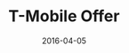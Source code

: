 ---
layout: poptext
date: 2016-04-05
sound: door.mp3
title: T-Mobile Offer
heading: T-Mobile's 60GB free LTE offer.
heading-font-color: '#000'
heading-font-size: '70px'
sub-heading: Here's how to avail it.  
subheading-font-color: '#8B0000'
subheading-font-size: '37px'
button-text: Read Now
button-text-color: '#fff'
background-image: shapes6.jpg
link: https://goo.gl/EUWXp6
button-color: '#000'
category: poptext
---